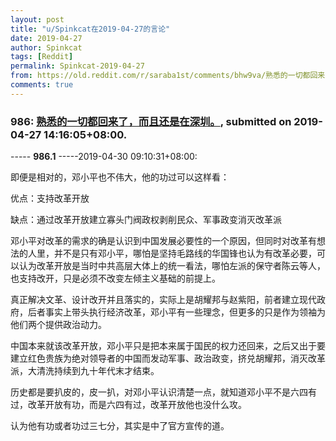 ```yaml
---
layout: post
title: "u/Spinkcat在2019-04-27的言论"
date: 2019-04-27
author: Spinkcat
tags: [Reddit]
permalink: Spinkcat-2019-04-27
from: https://old.reddit.com/r/saraba1st/comments/bhw9va/熟悉的一切都回来了而且还是在深圳/
comments: true
---
```


### 986: [熟悉的一切都回来了，而且还是在深圳。](https://old.reddit.com/r/saraba1st/comments/bhw9va/熟悉的一切都回来了而且还是在深圳/), submitted on 2019-04-27 14:16:05+08:00.

----- __986.1__ -----2019-04-30 09:10:31+08:00:

即便是相对的，邓小平也不伟大，他的功过可以这样看：

优点：支持改革开放

缺点：通过改革开放建立寡头门阀政权剥削民众、军事政变消灭改革派

邓小平对改革的需求的确是认识到中国发展必要性的一个原因，但同时对改革有想法的人里，并不是只有邓小平，哪怕是坚持毛路线的华国锋也认为有改革必要，可以认为改革开放是当时中共高层大体上的统一看法，哪怕左派的保守者陈云等人，也支持改开，只是必须不改变左倾主义基础的前提上。

真正解决文革、设计改开并且落实的，实际上是胡耀邦与赵紫阳，前者建立现代政府，后者事实上带头执行经济改革，邓小平有一些理念，但更多的只是作为领袖为他们两个提供政治动力。

中国本来就该改革开放，邓小平只是把本来属于国民的权力还回来，之后又出于要建立红色贵族为绝对领导者的中国而发动军事、政治政变，挤兑胡耀邦，消灭改革派，大清洗持续到九十年代末才结束。

历史都是要扒皮的，皮一扒，对邓小平认识清楚一点，就知道邓小平不是六四有过，改革开放有功，而是六四有过，改革开放他也没什么攻。

认为他有功或者功过三七分，其实是中了官方宣传的道。

